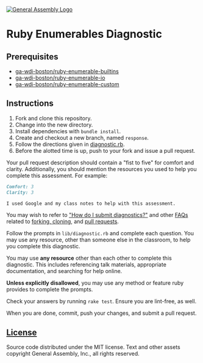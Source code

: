 [![General Assembly Logo](https://camo.githubusercontent.com/1a91b05b8f4d44b5bbfb83abac2b0996d8e26c92/687474703a2f2f692e696d6775722e636f6d2f6b6538555354712e706e67)](https://generalassemb.ly/education/web-development-immersive)

# Ruby Enumerables Diagnostic

## Prerequisites

-   [ga-wdi-boston/ruby-enumerable-builtins](https://github.com/ga-wdi-boston/ruby-enumerable-builtins)
-   [ga-wdi-boston/ruby-enumerable-io](https://github.com/ga-wdi-boston/ruby-enumerable-io)
-   [ga-wdi-boston/ruby-enumerable-custom](https://github.com/ga-wdi-boston/ruby-enumerable-custom)

## Instructions

1.  Fork and clone this repository.
1.  Change into the new directory.
1.  Install dependencies with `bundle install`.
1.  Create and checkout a new branch, named `response`.
1.  Follow the directions given in [diagnostic.rb](diagnostic.rb).
1.  Before the alotted time is up, push to your fork and issue a pull request.

Your pull request description should contain a "fist to five" for comfort and
clarity. Additionally, you should mention the resources you used to help you
complete this assessment. For example:

```md
Comfort: 3
Clarity: 3

I used Google and my class notes to help with this assessment.
```

You may wish to refer to ["How do I submit diagnostics?"](https://github.com/ga-wdi-boston/meta/wiki/Diagnostics)
and other [FAQs](https://github.com/ga-wdi-boston/meta/wiki/) related to
[forking, cloning](https://github.com/ga-wdi-boston/meta/wiki/ForkAndClone),
and [pull requests](https://github.com/ga-wdi-boston/meta/wiki/PullRequest).

Follow the prompts in `lib/diagnostic.rb` and complete each question.
You may use any resource, other than someone else in the classroom, to help you
 complete this diagnostic.

You may use **any resource** other than each other to complete this diagnostic.
This includes referencing talk materials, appropriate documentation, and
 searching for help online.

**Unless explicitly disallowed**, you may use any method or feature ruby
provides to complete the prompts.

Check your answers by running `rake test`. Ensure you are lint-free, as well.

When you are done, commit, push your changes, and submit a pull request.

## [License](LICENSE)

Source code distributed under the MIT license. Text and other assets copyright
General Assembly, Inc., all rights reserved.
